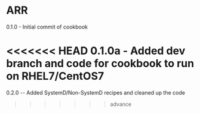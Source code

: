 # ARR

0.1.0 - Initial commit of cookbook

<<<<<<< HEAD
0.1.0a - Added dev branch and code for cookbook to run on RHEL7/CentOS7
=======
0.2.0 -- Added SystemD/Non-SystemD recipes and cleaned up the code
>>>>>>> advance

